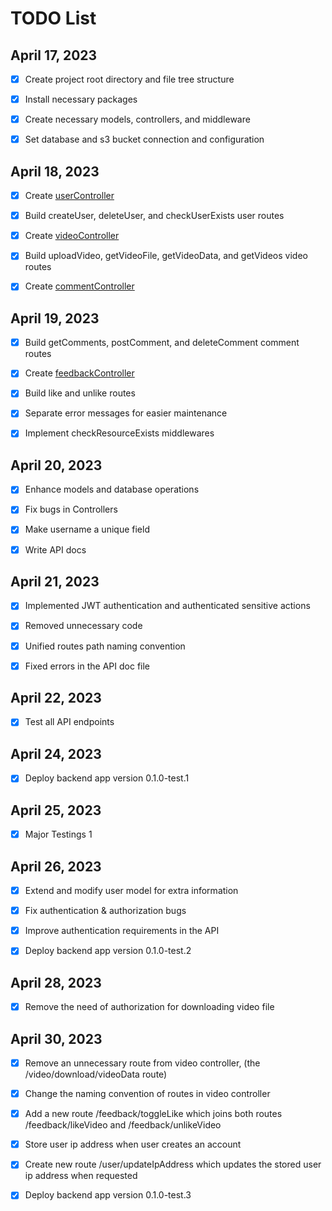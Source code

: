 # TODO List

## April 17, 2023

-   [x] Create project root directory and file tree structure

-   [x] Install necessary packages

-   [x] Create necessary models, controllers, and middleware

-   [x] Set database and s3 bucket connection and configuration

## April 18, 2023

-   [x] Create [userController](./src/controllers/userController.ts)

-   [x] Build createUser, deleteUser, and checkUserExists user routes

-   [x] Create [videoController](./src/controllers/videoController.ts)

-   [x] Build uploadVideo, getVideoFile, getVideoData, and getVideos video routes

-   [x] Create [commentController](./src/controllers/commentController.ts)

## April 19, 2023

-   [x] Build getComments, postComment, and deleteComment comment routes

-   [x] Create [feedbackController](./src/controllers/feedbackController.ts)

-   [x] Build like and unlike routes

-   [x] Separate error messages for easier maintenance

-   [x] Implement checkResourceExists middlewares

## April 20, 2023

-   [x] Enhance models and database operations

-   [x] Fix bugs in Controllers

-   [x] Make username a unique field

-   [x] Write API docs

## April 21, 2023

-   [x] Implemented JWT authentication and authenticated sensitive actions

-   [x] Removed unnecessary code

-   [x] Unified routes path naming convention

-   [x] Fixed errors in the API doc file

## April 22, 2023

-   [x] Test all API endpoints

## April 24, 2023

-   [x] Deploy backend app version 0.1.0-test.1

## April 25, 2023

-   [x] Major Testings 1

## April 26, 2023

-   [x] Extend and modify user model for extra information

-   [x] Fix authentication & authorization bugs

-   [x] Improve authentication requirements in the API

-   [x] Deploy backend app version 0.1.0-test.2

## April 28, 2023

-   [x] Remove the need of authorization for downloading video file

## April 30, 2023

-   [x] Remove an unnecessary route from video controller, (the /video/download/videoData route)

-   [x] Change the naming convention of routes in video controller

-   [x] Add a new route /feedback/toggleLike which joins both routes /feedback/likeVideo and /feedback/unlikeVideo

-   [x] Store user ip address when user creates an account

-   [x] Create new route /user/updateIpAddress which updates the stored user ip address when requested

-   [x] Deploy backend app version 0.1.0-test.3
